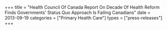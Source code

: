 +++
title = "Health Council Of Canada Report On Decade Of Health Reform Finds Governments' Status Quo Approach Is Failing Canadians"
date = 2013-09-19
categories = ["Primary Health Care"]
types = ["press-releases"]
+++
